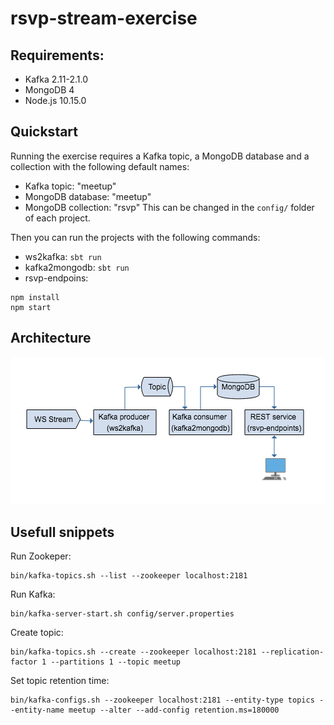 # rsvp-stream-exercise

## Requirements:
- Kafka 2.11-2.1.0
- MongoDB 4
- Node.js 10.15.0

## Quickstart
Running the exercise requires a Kafka topic, a MongoDB database and a collection with the following default names:
- Kafka topic: "meetup"
- MongoDB database: "meetup"
- MongoDB collection: "rsvp"
This can be changed in the `config/` folder of each project.

Then you can run the projects with the following commands:
- ws2kafka: `sbt run`
- kafka2mongodb: `sbt run`
- rsvp-endpoins:
```
npm install
npm start
```

## Architecture
![img](https://github.com/jorgeyp/rsvp-stream-exercise/blob/master/RSVP%20stream%20exercise%20architecture.png)

## Usefull snippets

Run Zookeper:
```
bin/kafka-topics.sh --list --zookeeper localhost:2181
```

Run Kafka:
```
bin/kafka-server-start.sh config/server.properties
```

Create topic:
```
bin/kafka-topics.sh --create --zookeeper localhost:2181 --replication-factor 1 --partitions 1 --topic meetup
```

Set topic retention time:
```
bin/kafka-configs.sh --zookeeper localhost:2181 --entity-type topics --entity-name meetup --alter --add-config retention.ms=180000
```
